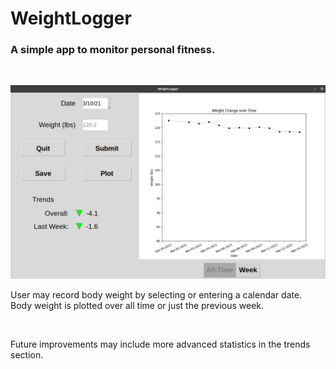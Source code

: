 
<h1>WeightLogger</h1>
<h3>A simple app to monitor personal fitness.</h3>
<br>

![demo](https://github.com/fayefv/weightlogger/blob/master/demo.png?raw=true)

<p> User may record body weight by selecting 
or entering a calendar date.  Body weight
is plotted over all time or just the 
previous week.</p>
<br>
<p>Future improvements may include more
advanced statistics in the trends section.</p>

